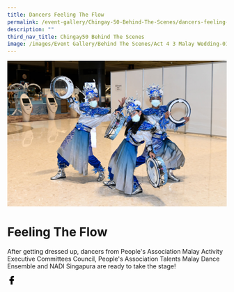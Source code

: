 ```yaml
---
title: Dancers Feeling The Flow
permalink: /event-gallery/Chingay-50-Behind-The-Scenes/dancers-feeling-the-flow
description: ""
third_nav_title: Chingay50 Behind The Scenes
image: /images/Event Gallery/Behind The Scenes/Act 4 3 Malay Wedding-01.jpg
---
```




![Feeling The Flow](/images/Event%20Gallery/Behind%20The%20Scenes/Act%204%203%20Malay%20Wedding-01.jpg)

# **Feeling The Flow**

After getting dressed up, dancers from People's Association Malay Activity Executive Committees Council, People's Association Talents Malay Dance Ensemble and NADI Singapura are ready to take the stage!

<a href="http://www.facebook.com/sharer.php?u=http://www.chingay.gov.sg/image/event-gallery/feeling-the-flow" style="float:left;">
	<img src="/images/facebook.png" style="width:auto;height:20px;">
</a>